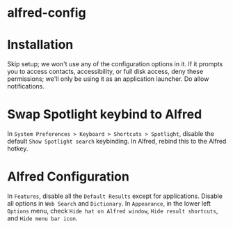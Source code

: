 # alfred-config

# Installation

Skip setup; we won't use any of the configuration options in it.
If it prompts you to access contacts, accessibility, or full disk access, deny these permissions; we'll only be using it as an application launcher. Do allow notifications.

# Swap Spotlight keybind to Alfred

In `System Preferences > Keyboard > Shortcuts > Spotlight`, disable the default `Show Spotlight search` keybinding.
In Alfred, rebind this to the Alfred hotkey.

# Alfred Configuration

In `Features`, disable all the `Default Results` except for applications. Disable all options in `Web Search` and `Dictionary`.
In `Appearance`, in the lower left `Options` menu, check `Hide hat on Alfred window`, `Hide result shortcuts`, and `Hide menu bar icon`.